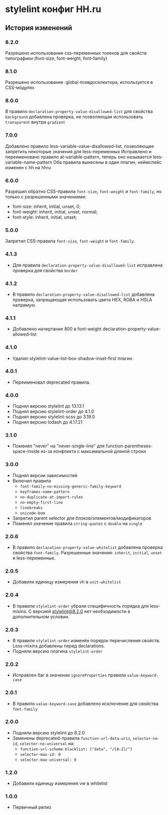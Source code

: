 # stylelint конфиг HH.ru

## История изменений

### 8.2.0

Разрешено использование css-переменных токенов для свойств типографики (font-size, font-weight, font-family)

### 8.1.0

Разрешено использование :global псевдоселектора, используется в CSS-модулях

### 8.0.0

В правило `declaration-property-value-disallowed-list` для свойства `background` добавлена проверка, не позволяющая использовать `transparent` внутри `gradient` 

### 7.0.0

Добавлено правило less-variable-value-disallowed-list, позволяющее запретить некоторые значения для less-переменных
Исправлено и переименовано правило at-variable-pattern, теперь оно называется less-variable-name-pattern
Оба правила вынесены в один плагин, неймспейс изменен с hh на hhru

### 6.0.0

Разрешил обратно CSS-правила `font-size`, `font-weight` и `font-family`, но только с разрешенными значениями:
* font-size: inherit, initial, unset, 0;
* font-weight: inherit, initial, unset, normal;
* font-style: inherit, initial, unset;

### 5.0.0

Запретил CSS-правила `font-size`, `font-weight` и `font-family`.

### 4.1.3

- Для правила `declaration-property-value-disallowed-list` исправлена проверка для свойства `border`

### 4.1.2

- В правило `declaration-property-value-disallowed-list` добавлена проверка, запрещающая использовать цвета HEX, RGBA и HSLA напрямую

### 4.1.1

- Добавлено начертание 800 в font-weight declaration-property-value-allowed-list

### 4.1.0

- Удалил stylelint-value-list-box-shadow-inset-first плагин.

### 4.0.1

- Переименовал deprecated правила.

### 4.0.0

- Поднял версию stylelint до 13.13.1
- Поднял версию stylelint-order до 4.1.0
- Поднял версию stylelint-scss до 3.19.0
- Поднял версию lodash до 4.17.21

### 3.1.0

- Поменял "never" на "never-single-line" для function-parentheses-space-inside из-за конфликта с
  максимальной длиной строки

### 3.0.0

- Поднял версии зависимостей
- Включил правила
    - `font-family-no-missing-generic-family-keyword`
    - `keyframes-name-pattern`
    - `no-duplicate-at-import-rules`
    - `no-empty-first-line`
    - `linebreaks`
    - `unicode-bom`
- Запретил parent selector для блоков/элементов/модификаторов
- Поменял значение правила `string-quotes` с `double` на `single`

### 2.0.6

- В правило `declaration-property-value-whitelist` добавлена проверка свойства `font-family`. Разрешенные значения: `inherit`, `initial`, `unset` и less-переменные.

### 2.0.5

- Добавили единицу измерения vh в `unit-whitelist`

### 2.0.4

- В правиле `stylelint-order` убрали специфичность порядка для less-mixins. С версией stylelint@8.2.0 нет необходимости в дополнительном условии.

### 2.0.3

- В правиле `stylelint-order` изменён порядок перечисления свойств. Less-mixins добавлены перед declarations.
- Подняли версию плагина `stylelint-order`

### 2.0.2

- Исправлен баг в значении `ignoreProperties` правила `value-keyword-case`

### 2.0.1

- В правило `value-keyword-case` добавлено исключение для свойства `font-family`

### 2.0.0
    
- Подняли версию stylelint до 8.2.0
- Заменены deprecated-правила `function-url-data-uris`, `selector-no-id`, `selector-no-universal` на:
    - `function-url-scheme-blacklist: ["data", "/[A-Z]/"]`
    - `selector-max-id: 0`
    - `selector-max-universal: 0`
    
### 1.2.0

- Добавили единицу измерения vw в whitelist

### 1.0.0

- Первичный релиз
